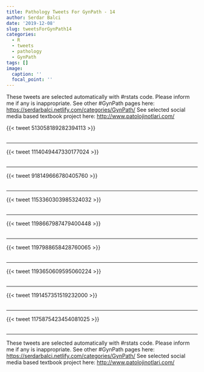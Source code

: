```yaml
---
title: Pathology Tweets For GynPath - 14
author: Serdar Balci
date: '2019-12-08'
slug: tweetsForGynPath14
categories:
  - R
  - tweets
  - pathology
  - GynPath
tags: []
image:
  caption: ''
  focal_point: ''
---
```



These tweets are selected automatically with #rstats code. Please inform me if any is inappropriate.
See other #GynPath pages here: https://serdarbalci.netlify.com/categories/GynPath/ 
See selected social media based textbook project here: http://www.patolojinotlari.com/

{{< tweet 513058189282394113 >}}
<br>
<br>
<hr>
{{< tweet 1114049447330177024 >}}
<br>
<br>
<hr>
{{< tweet 918149666780405760 >}}
<br>
<br>
<hr>
{{< tweet 1153360303985324032 >}}
<br>
<br>
<hr>
{{< tweet 1198667987479400448 >}}
<br>
<br>
<hr>
{{< tweet 1197988658428760065 >}}
<br>
<br>
<hr>
{{< tweet 1193650609595060224 >}}
<br>
<br>
<hr>
{{< tweet 1191457351519232000 >}}
<br>
<br>
<hr>
{{< tweet 1175875423454081025 >}}
<br>
<br>
<hr>


These tweets are selected automatically with #rstats code. Please inform me if any is inappropriate.
See other #GynPath pages here: https://serdarbalci.netlify.com/categories/GynPath/ 
See selected social media based textbook project here: http://www.patolojinotlari.com/

